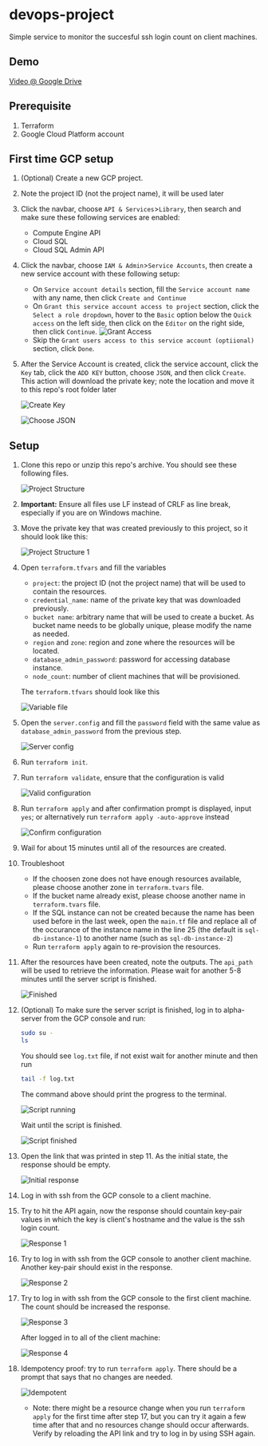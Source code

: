 # devops-project

Simple service to monitor the succesful ssh login count on client machines.

## Demo

[Video @ Google Drive](https://drive.google.com/file/d/12AKBUX-s3cQLLqDuXun5OA32-6ZepEuz/view?usp=sharing)

## Prerequisite

1. Terraform
2. Google Cloud Platform account

## First time GCP setup

1. (Optional) Create a new GCP project.
2. Note the project ID (not the project name), it will be used later
3. Click the navbar, choose `API & Services`>`Library`, then search and make sure these following services are enabled:

    - Compute Engine API
    - Cloud SQL
    - Cloud SQL Admin API

4. Click the navbar, choose `IAM & Admin`>`Service Accounts`, then create a new service account with these following setup:

    - On `Service account details` section, fill the `Service account name` with any name, then click `Create and Continue`
    - On `Grant this service account access to project` section, click the `Select a role dropdown`, hover to the `Basic` option below the `Quick access` on the left side, then click on the `Editor` on the right side, then click `Continue`.
    ![Grant Access](/README/grant_service_access.png)
    - Skip the `Grant users access to this service account (optiional)` section, click `Done`.

5. After the Service Account is created, click the service account, click the `Key` tab, click the `ADD KEY` button, choose `JSON`, and then click `Create`. This action will download the private key; note the location and move it to this repo's root folder later

    ![Create Key](/README/create_key.png)

    ![Choose JSON](/README/json_key.png)

## Setup

1. Clone this repo or unzip this repo's archive. You should see these following files.

    ![Project Structure](/README/project_structure.png)

2. **Important:** Ensure all files use LF instead of CRLF as line break, especially if you are on Windows machine.

3. Move the private key that was created previously to this project, so it should look like this:

    ![Project Structure 1](/README/project_structure_1.png)

4. Open `terraform.tfvars` and fill the variables
    - `project`: the project ID (not the project name) that will be used to contain the resources.
    - `credential_name`: name of the private key that was downloaded previously.
    - `bucket name`: arbitrary name that will be used to create a bucket. As bucket name needs to be globally unique, please modify the name as needed.
    - `region` and `zone`: region and zone where the resources will be located.
    - `database_admin_password`: password for accessing database instance.
    - `node_count`: number of client machines that will be provisioned.

    The `terraform.tfvars` should look like this

    ![Variable file](/README/tvars.png)

5. Open the `server.config` and fill the `password` field with the same value as `database_admin_password` from the previous step.

    ![Server config](/README/server_config.png)

6. Run `terraform init`.

7. Run `terraform validate`, ensure that the configuration is valid

    ![Valid configuration](/README/configuration_valid.png)

8. Run `terraform apply` and after confirmation prompt is displayed, input `yes`; or alternatively run `terraform apply -auto-approve` instead

    ![Confirm configuration](/README/confirm_configuration.png)

9. Wail for about 15 minutes until all of the resources are created.

10. Troubleshoot

    - If the choosen zone does not have enough resources available, please choose another zone in `terraform.tvars` file.
    - If the bucket name already exist, please choose another name in `terraform.tvars` file.
    - If the SQL instance can not be created because the name has been used before in the last week, open the `main.tf` file and replace all of the occurance of the instance name in the line 25 (the default is `sql-db-instance-1`) to another name (such as `sql-db-instance-2`)
    - Run `terraform apply` again to re-provision the resources.

11. After the resources have been created, note the outputs. The `api_path` will be used to retrieve the information. Please wait for another 5-8 minutes until the server script is finished.

    ![Finished](/README/terraform_finished.png)

12. (Optional) To make sure the server script is finished, log in to alpha-server from the GCP console and run:

    ```bash
    sudo su -
    ls
    ```

    You should see `log.txt` file, if not exist wait for another minute and then run

    ```bash
    tail -f log.txt
    ```

    The command above should print the progress to the terminal.

    ![Script running](/README/script_running.png)

    Wait until the script is finished.

    ![Script finished](/README/script_finished.png)

13. Open the link that was printed in step 11. As the initial state, the response should be empty.

    ![Initial response](/README/initial_response.png)

14. Log in with ssh from the GCP console to a client machine.

15. Try to hit the API again, now the response should countain key-pair values in which the key is client's hostname and the value is the ssh login count.

    ![Response 1](/README/response_1.png)

16. Try to log in with ssh from the GCP console to another client machine. Another key-pair should exist in the response.

    ![Response 2](/README/response_2.png)

17. Try to log in with ssh from the GCP console to the first client machine. The count should be increased the response.

    ![Response 3](/README/response_3.png)

    After logged in to all of the client machine:

    ![Response 4](/README/response_4.png)

18. Idempotency proof: try to run `terraform apply`. There should be a prompt that says that no changes are needed.

    ![Idempotent](/README/idempotent.png)

    - Note: there might be a resource change when you run `terraform apply` for the first time after step 17, but you can try it again a few time after that and no resources change should occur afterwards. Verify by reloading the API link and try to log in by using SSH again.
